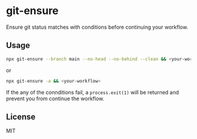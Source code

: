 # git-ensure

Ensure git status matches with conditions before continuing your workflow.

## Usage

```bash
npx git-ensure --branch main --no-head --no-behind --clean && <your-workflow>
```

or

```bash
npx git-ensure -a && <your-workflow>
```

If the any of the connditions fail, a `process.exit(1)` will be returned and prevent you from continue the workflow.

## License

MIT
